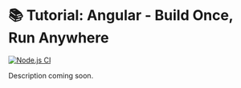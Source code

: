 # 📚 Tutorial: Angular - Build Once, Run Anywhere
[![Node.js CI](https://github.com/ueberfuhr-tutorials/ng-buildonce-deployanywhere/actions/workflows/node.js.yml/badge.svg)](https://github.com/ueberfuhr-tutorials/ng-buildonce-deployanywhere/actions/workflows/node.js.yml)

Description coming soon.
